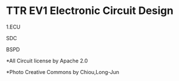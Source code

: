 # TTR EV1 Electronic Circuit Design
<p>1.ECU</p>
SDC</p>
BSPD</p>
<p>*All Circuit license by Apache 2.0</p>
<p>*Photo Creative Commons by Chiou,Long-Jun</p>
